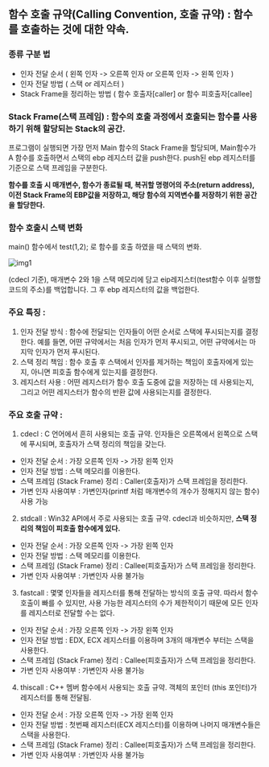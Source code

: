 ## 함수 호출 규약(Calling Convention, 호출 규약) : 함수를 호출하는 것에 대한 약속.

### 종류 구분 법 
- 인자 전달 순서 ( 왼쪽 인자 -> 오른쪽 인자 or 오른쪽 인자 -> 왼쪽 인자 )
- 인자 전달 방법 ( 스택 or 레지스터 ) 
- Stack Frame을 정리하는 방법 ( 함수 호출자[caller] or 함수 피호출자[callee]


### Stack Frame(스택 프레임) : 함수의 호출 과정에서 호출되는 함수를 사용하기 위해 할당되는 Stack의 공간.
프로그램이 실행되면 가장 먼저 Main 함수의 Stack Frame을 할당되며, Main함수가 A 함수를 호출하면서 스택의 ebp 레지스터 값을 push한다. 
push된 ebp 레지스터를 기준으로 스택 프레임을 구분한다.

**함수를 호출 시 매개변수, 함수가 종료될 때, 복귀할 명령어의 주소(return address), 이전 Stack Frame의 EBP값을 저장하고, 해당 함수의 지역변수를 저장하기 위한 공간을 할당한다.**

### 함수 호출시 스택 변화
main() 함수에서 test(1,2); 로 함수를 호출 하였을 때 스택의 변화. 

![img1](https://ifh.cc/g/oh0WYF.jpg)

(cdecl 기준), 매개변수 2와 1을 스택 메모리에 담고 eip레지스터(test함수 이후 실행할 코드의 주소)를 백업합니다. 그 후 ebp 레지스터의 값을 백업한다.


### 주요 특징 : 
1. 인자 전달 방식 : 함수에 전달되는 인자들이 어떤 순서로 스택에 푸시되는지를 결정한다. 예를 들면, 어떤 규약에서는 처음 인자가 먼저 푸시되고, 어떤 규약에서는 마지막 인자가 먼저 푸시된다.
2. 스택 정리 책임 : 함수 호출 후 스택에서 인자를 제거하는 책임이 호출자에게 있는지, 아니면 피호출 함수에게 있는지를 결정한다.
3. 레지스터 사용 : 어떤 레지스터가 함수 호출 도중에 값을 저장하는 데 사용되는지, 그리고 어떤 레지스터가 함수의 반환 값에 사용되는지를 결정한다.


### 주요 호출 규약 : 

1. cdecl : C 언어에서 흔히 사용되는 호출 규약. 인자들은 오른쪽에서 왼쪽으로 스택에 푸시되며, 호출자가 스택 정리의 책임을 갖는다.
- 인자 전달 순서 : 가장 오른쪽 인자 -> 가장 왼쪽 인자
- 인자 전달 방법 : 스택 메모리를 이용한다.
- 스택  프레임 (Stack Frame) 정리 : Caller(호출자)가 스택 프레임을 정리한다.
- 가변 인자 사용여부 : 가변인자(printf 처럼 매개변수의 개수가 정해지지 않는 함수) 사용 가능

2. stdcall : Win32 API에서 주로 사용되는 호출 규약. cdecl과 비슷하지만, **스택 정리의 책임이 피호출 함수에게 있다.**
- 인자 전달 순서 : 가장 오른쪽 인자 -> 가장 왼쪽 인자
- 인자 전달 방법 : 스택 메모리를 이용한다.
- 스택  프레임 (Stack Frame) 정리 : Callee(피호출자)가 스택 프레임을 정리한다.
- 가변 인자 사용여부 : 가변인자 사용 불가능

3. fastcall : 몇몇 인자들을 레지스터를 통해 전달하는 방식의 호출 규약. 따라서 함수 호출이 빠를 수 있지만, 사용 가능한 레지스터의 수가 제한적이기 때문에 모든 인자를 레지스터로 전달할 수는 없다.
- 인자 전달 순서 : 가장 오른쪽 인자 -> 가장 왼쪽 인자
- 인자 전달 방법 : EDX, ECX 레지스터를 이용하며 3개의 매개변수 부터는 스택을 사용한다.
- 스택  프레임 (Stack Frame) 정리 : Callee(피호출자)가 스택 프레임을 정리한다.
- 가변 인자 사용여부 : 가변인자 사용 불가능

4. thiscall : C++ 멤버 함수에서 사용되는 호출 규약. 객체의 포인터 (this 포인터)가 레지스터를 통해 전달됨.
- 인자 전달 순서 : 가장 오른쪽 인자 -> 가장 왼쪽 인자
- 인자 전달 방법 : 첫번째 레지스터(ECX 레지스터)를 이용하며 나머지 매개변수들은 스택을 사용한다.
- 스택  프레임 (Stack Frame) 정리 : Callee(피호출자)가 스택 프레임을 정리한다.
- 가변 인자 사용여부 : 가변인자 사용 불가능




